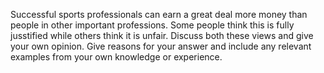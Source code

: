 
Successful sports professionals can earn a great deal more money than people in other important professions. Some people think this is fully jusstified while others think it is unfair. Discuss both these views and give your own opinion.
Give reasons for your answer and include any relevant examples from your own knowledge or experience.

